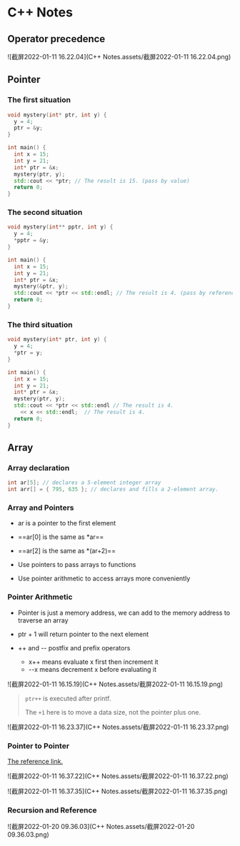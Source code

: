 # C++ Notes

## Operator precedence

![截屏2022-01-11 16.22.04](C++ Notes.assets/截屏2022-01-11 16.22.04.png)

## Pointer

### The first situation

```c++
void mystery(int* ptr, int y) {
  y = 4;
  ptr = &y;
}

int main() {
  int x = 15;
  int y = 21;
  int* ptr = &x;
  mystery(ptr, y);
  std::cout << *ptr; // The result is 15. (pass by value)
  return 0; 
}
```

### The second situation

```c++
void mystery(int** pptr, int y) {
  y = 4;
  *pptr = &y;
}

int main() {
  int x = 15;
  int y = 21;
  int* ptr = &x;
  mystery(&ptr, y);
  std::cout << *ptr << std::endl; // The result is 4. (pass by reference)
  return 0;
}
```

### The third situation

```c++
void mystery(int* ptr, int y) {
  y = 4;
  *ptr = y;
}

int main() {
  int x = 15;
  int y = 21;
  int* ptr = &x;
  mystery(ptr, y);
  std::cout << *ptr << std::endl // The result is 4.
    << x << std::endl;  // The result is 4.
  return 0;
}
```

## Array

### Array declaration

```c++
int ar[5]; // declares a 5-element integer array 
int arr[] = { 795, 635 }; // declares and fills a 2-element array.
```

### Array and Pointers

- ar is a pointer to the first element

- ==ar[0] is the same as *ar==

- ==ar[2] is the same as *(ar+2)==

- Use pointers to pass arrays to functions

- Use pointer arithmetic to access arrays more conveniently

### Pointer Arithmetic

- Pointer is just a memory address, we can add to the memory address to traverse an array

- ptr + 1 will return pointer to the next element

- ++ and -- postfix and prefix operators 
  - x++ means evaluate x first then increment it 
  - --x means decrement x before evaluating it

![截屏2022-01-11 16.15.19](C++ Notes.assets/截屏2022-01-11 16.15.19.png)

> `ptr++` is executed after printf.
>
> The `+1` here is to move a data size, not the pointer plus one.



![截屏2022-01-11 16.23.37](C++ Notes.assets/截屏2022-01-11 16.23.37.png)

### Pointer to Pointer

[The reference link.](https://www.zhihu.com/question/20785765/answer/16173147)

![截屏2022-01-11 16.37.22](C++ Notes.assets/截屏2022-01-11 16.37.22.png)

![截屏2022-01-11 16.37.35](C++ Notes.assets/截屏2022-01-11 16.37.35.png)

### Recursion and Reference

![截屏2022-01-20 09.36.03](C++ Notes.assets/截屏2022-01-20 09.36.03.png)
